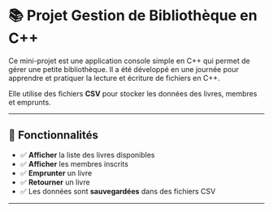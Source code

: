 # 📚 Projet Gestion de Bibliothèque en C++

Ce mini-projet est une application console simple en C++ qui permet de gérer une petite bibliothèque.
Il a été développé en une journée pour apprendre et pratiquer la lecture et écriture de fichiers en C++.

Elle utilise des fichiers **CSV** pour stocker les données des livres, membres et emprunts.

---

## 🚀 Fonctionnalités

- ✅ **Afficher** la liste des livres disponibles
- ✅ **Afficher** les membres inscrits
- ✅ **Emprunter** un livre
- ✅ **Retourner** un livre
- ✅ Les données sont **sauvegardées** dans des fichiers CSV

---
